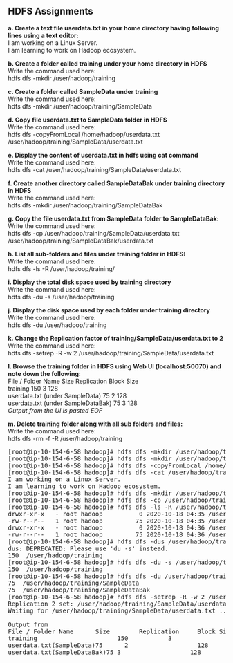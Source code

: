 <h2>HDFS Assignments</h2>
<b>a. Create a text file userdata.txt in your home directory having following lines using a text editor:</b>
</br>
I am working on a Linux Server.
</br>
I am learning to work on Hadoop ecosystem.

<b>b. Create a folder called training under your home directory in HDFS</b></br>
Write the command used here:</br>
hdfs dfs -mkdir /user/hadoop/training</br>

<b>c. Create a folder called SampleData under training</b></br>
Write the command used here:</br>
hdfs dfs -mkdir /user/hadoop/training/SampleData</br>

<b>d. Copy file userdata.txt to SampleData folder in HDFS</b></br>
Write the command used here:</br>
hdfs dfs -copyFromLocal /home/hadoop/userdata.txt /user/hadoop/training/SampleData/userdata.txt</br>

<b>e. Display the content of userdata.txt in hdfs using cat command</b></br>
Write the command used here:</br>
hdfs dfs -cat /user/hadoop/training/SampleData/userdata.txt</br>

<b>f. Create another directory called SampleDataBak under training directory in HDFS</b></br>
Write the command used here:</br>
hdfs dfs -mkdir /user/hadoop/training/SampleDataBak</br>

<b>g. Copy the file userdata.txt from SampleData folder to SampleDataBak:</b></br>
Write the command used here:</br>
hdfs dfs -cp /user/hadoop/training/SampleData/userdata.txt /user/hadoop/training/SampleDataBak/userdata.txt</br>

<b>h. List all sub-folders and files under training folder in HDFS:</b></br>
Write the command used here:</br>
hdfs dfs -ls -R /user/hadoop/training/</br>

<b>i. Display the total disk space used by training directory</b></br>
Write the command used here:</br>
hdfs dfs -du -s /user/hadoop/training</br>

<b>j. Display the disk space used by each folder under training directory</b></b></br>
Write the command used here:</br>
hdfs dfs -du /user/hadoop/training</br>

<b>k. Change the Replication factor of training/SampleData/userdata.txt to 2</b></br>
Write the command used here:</br>
hdfs dfs -setrep -R -w 2 /user/hadoop/training/SampleData/userdata.txt</br>

<b>l. Browse the training folder in HDFS using Web UI (localhost:50070) and note down the following:</b></br>
File / Folder Name Size Replication Block Size</br>
training 150 3 128</br>
userdata.txt (under SampleData) 75 2 128</br>
userdata.txt (under SampleDataBak) 75 3 128</br>
<i>Output from the UI is pasted EOF</i></br>

<b>m. Delete training folder along with all sub folders and files:</b></br>
Write the command used here:</br>
hdfs dfs -rm -f -R /user/hadoop/training</br>

<pre>
[root@ip-10-154-6-58 hadoop]# hdfs dfs -mkdir /user/hadoop/training
[root@ip-10-154-6-58 hadoop]# hdfs dfs -mkdir /user/hadoop/training/SampleData
[root@ip-10-154-6-58 hadoop]# hdfs dfs -copyFromLocal /home/hadoop/userdata.txt /user/hadoop/training/SampleData/userdata.txt
[root@ip-10-154-6-58 hadoop]# hdfs dfs -cat /user/hadoop/training/SampleData/userdata.txt
I am working on a Linux Server.
I am learning to work on Hadoop ecosystem.
[root@ip-10-154-6-58 hadoop]# hdfs dfs -mkdir /user/hadoop/training/SampleDataBak
[root@ip-10-154-6-58 hadoop]# hdfs dfs -cp /user/hadoop/training/SampleData/userdata.txt /user/hadoop/training/SampleDataBak/userdata.txt
[root@ip-10-154-6-58 hadoop]# hdfs dfs -ls -R /user/hadoop/training/
drwxr-xr-x   - root hadoop          0 2020-10-18 04:35 /user/hadoop/training/SampleData
-rw-r--r--   1 root hadoop         75 2020-10-18 04:35 /user/hadoop/training/SampleData/userdata.txt
drwxr-xr-x   - root hadoop          0 2020-10-18 04:36 /user/hadoop/training/SampleDataBak
-rw-r--r--   1 root hadoop         75 2020-10-18 04:36 /user/hadoop/training/SampleDataBak/userdata.txt
[root@ip-10-154-6-58 hadoop]# hdfs dfs -dus /user/hadoop/training
dus: DEPRECATED: Please use 'du -s' instead.
150  /user/hadoop/training
[root@ip-10-154-6-58 hadoop]# hdfs dfs -du -s /user/hadoop/training
150  /user/hadoop/training
[root@ip-10-154-6-58 hadoop]# hdfs dfs -du /user/hadoop/training
75  /user/hadoop/training/SampleData
75  /user/hadoop/training/SampleDataBak
[root@ip-10-154-6-58 hadoop]# hdfs dfs -setrep -R -w 2 /user/hadoop/training/SampleData/userdata.txt
Replication 2 set: /user/hadoop/training/SampleData/userdata.txt
Waiting for /user/hadoop/training/SampleData/userdata.txt .... done

Output from
File / Folder Name		Size		Replication		Block Size
training				      150			3				      128
userdata.txt(SampleData)75		2 				    128
userdata.txt(SampleDataBak)75 3				      128
</pre>
